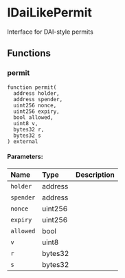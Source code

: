 # IDaiLikePermit


Interface for DAI-style permits




## Functions
### permit
```solidity
function permit(
  address holder,
  address spender,
  uint256 nonce,
  uint256 expiry,
  bool allowed,
  uint8 v,
  bytes32 r,
  bytes32 s
) external
```


#### Parameters:
| Name | Type | Description                                                          |
| :--- | :--- | :------------------------------------------------------------------- |
|`holder` | address | 
|`spender` | address | 
|`nonce` | uint256 | 
|`expiry` | uint256 | 
|`allowed` | bool | 
|`v` | uint8 | 
|`r` | bytes32 | 
|`s` | bytes32 | 


